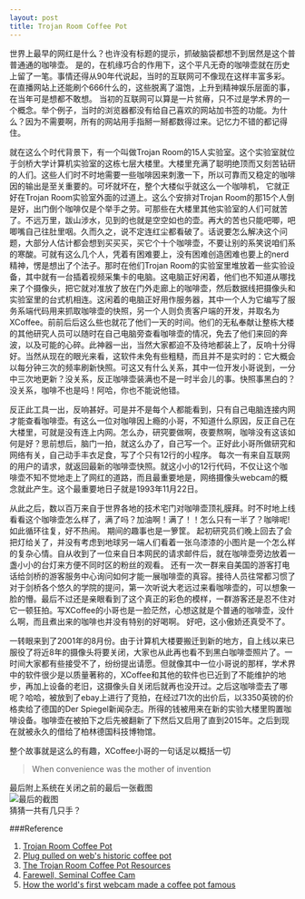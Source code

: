 ```yaml
---
layout: post
title: Trojan Room Coffee Pot
---
```


世界上最早的网红是什么？也许没有标题的提示，抓破脑袋都想不到居然是这个普普通通的咖啡壶。 是的，在机缘巧合的作用下，这个平凡无奇的咖啡壶就在历史上留了一笔。事情还得从90年代说起，当时的互联网可不像现在这样丰富多彩。在直播网站上还能刷个666什么的，这些脱离了温饱，上升到精神娱乐层面的事，在当年可是想都不敢想。 当初的互联网可以算是一片贫瘠，只不过是学术界的一个概念。举个例子，当时的浏览器都没有给自己喜欢的网站加书签的功能。为什么？因为不需要啊，所有的网站用手指掰一掰都数得过来。记忆力不错的都记得住。

就在这么个时代背景下，有一个叫做Trojan Room的15人实验室。这个实验室就位于剑桥大学计算机实验室的这栋七层大楼里。大楼里充满了聪明绝顶而又刻苦钻研的人们。这些人们时不时地需要一些咖啡因来刺激一下，所以可靠而又稳定的咖啡因的输出是至关重要的。可坏就坏在，整个大楼似乎就这么一个咖啡机， 它就正好在Trojan Room实验室外面的过道上。这么个安排对Trojan Room的那15个人倒是好，出门倒个咖啡仅是个举手之劳。可那些在大楼里其他实验室的人们可就苦了。不远万里，跋山涉水，见到的也就是空空如也的壶。再大的苦也只能吧唧，吧唧嘴自己往肚里咽。久而久之，说不定连红尘都看破了。话说要怎么解决这个问题，大部分人估计都会想到买买买，买它个十个咖啡壶，不要让别的系笑说咱们系的寒酸。可就有这么几个人，凭着有困难要上，没有困难创造困难也要上的nerd精神，愣是想出了个法子。那时在他们Trojan Room的实验室里堆放着一些实验设备，其中就有一台插着视频采集卡的电脑。这电脑正好闲着，他们也不知道从哪找来了个摄像头，把它就对准放了放在门外走廊上的咖啡壶，然后数据线把摄像头和实验室里的台式机相连。这闲着的电脑正好用作服务器，其中一个人为它编写了服务系端代码用来抓取咖啡壶的快照，另一个人则负责客户端的开发，并取名为XCoffee。前前后后这么些也就花了他们一天的时间。他们的无私奉献让整栋大楼的其他研究人员可以随时在自己电脑旁查看咖啡壶的情况，免去了他们来回的奔波，以及可能的心碎。此神器一出，当然大家都迫不及待地都装上了，反响十分得好。当然从现在的眼光来看，这软件未免有些粗糙，而且并不是实时的：它大概会以每分钟三次的频率刷新快照。可这又有什么关系，其中一位开发小哥说到，一分中三次地更新？没关系，反正咖啡壶装满也不是一时半会儿的事。快照事黑白的？没关系，咖啡不也是吗！阿哈，你也不能说他错。

反正此工具一出，反响甚好。可是并不是每个人都能看到，只有自己电脑连接内网才能查看咖啡壶。有这么一位对咖啡因上瘾的小哥，不知道什么原因，反正自己在大楼里，可就是没有连上内网。怎么办，研究要做啊，夜要熬啊，咖啡没有这该如何是好？思前想后，脑门一拍，就这么办了，自己写一个。正好此小哥所做研究和网络有关，自己动手丰衣足食，写了个只有12行的小程序。 每次一有来自互联网的用户的请求，就返回最新的咖啡壶快照。就这小小的12行代码，不仅让这个咖啡壶不知不觉地走上了网红的道路，而且最重要地是，网络摄像头webcam的概念就此产生。这个最重要地日子就是1993年11月22日。

从此之后，数以百万来自于世界各地的技术宅门对咖啡壶顶礼膜拜。时不时地上线看看这个咖啡壶怎么样了，满了吗？加油啊！满了！！怎么只有一半了？咖啡呢! 如此循环往复，好不热闹。 期间的趣事也是一箩筐。 起初研究员们晚上回去了会把灯给关了，并没有考虑到地球另一端人们看着一张乌漆漆的小图片是一个怎么样的复杂心情。自从收到了一位来自日本网民的请求邮件后，就在咖啡壶旁边放着一盏小小的台灯来方便不同时区的粉丝的观看。 还有一次一群来自美国的游客打电话给剑桥的游客服务中心询问如何才能一展咖啡壶的真容。接待人员往常都习惯了对于剑桥各个悠久的学院的提问，第一次听说大老远过来看咖啡壶的，可以想象一脸的懵。最后不过还是亲眼看到了这个真正的彩色的模样，一群游客还是忍不住对它一顿狂拍。写XCoffee的小哥也是一脸茫然，心想这就是个普通的咖啡壶，没什么啊，而且煮出来的咖啡也并没有特别的好喝啊。 好吧，这小傲娇还真受不了。

一转眼来到了2001年的8月份。由于计算机大楼要搬迁到新的地方，自上线以来已服役了将近8年的摄像头将要关闭，大家也从此再也看不到黑白咖啡壶照片了。一时间大家都有些接受不了，纷纷提出请愿。但就像其中一位小哥说的那样，学术界中的软件很少是以质量著称的，XCoffee和其他的软件也已近到了不能维护的地步，再加上设备的老旧，这摄像头自关闭后就再也没开过。之后这咖啡壶去了哪呢？哈哈，被放到了ebay上进行了竞拍，在经过71次的出价后，以3350英镑的价格卖给了德国的Der Spiegel新闻杂志。所得的钱被用来在新的实验大楼里购置咖啡设备。咖啡壶在被拍下之后先被翻新了下然后又启用了直到2015年。之后到现在就被永久的借给了柏林德国科技博物馆。

整个故事就是这么的有趣，XCoffee小哥的一句话足以概括一切

>When convenience was the mother of invention

最后附上系统在关闭之前的最后一张截图  
![最后的截图](https://www.cl.cam.ac.uk/coffee/qsf/xvcoffee5.gif "最后的截图")  
猜猜一共有几只手？  

###Reference
1. [Trojan Room Coffee Pot](https://en.wikipedia.org/wiki/Trojan_Room_coffee_pot)
2. [Plug pulled on web's historic coffee pot](https://www.theguardian.com/technology/2001/mar/07/education.highereducation)
3. [The Trojan Room Coffee Pot Resources](http://www.cl.cam.ac.uk/coffee/qsf/)
4. [Farewell, Seminal Coffee Cam](https://archive.wired.com/culture/lifestyle/news/2001/03/42254)
5. [How the world's first webcam made a coffee pot famous](http://www.bbc.co.uk/news/technology-20439301)
